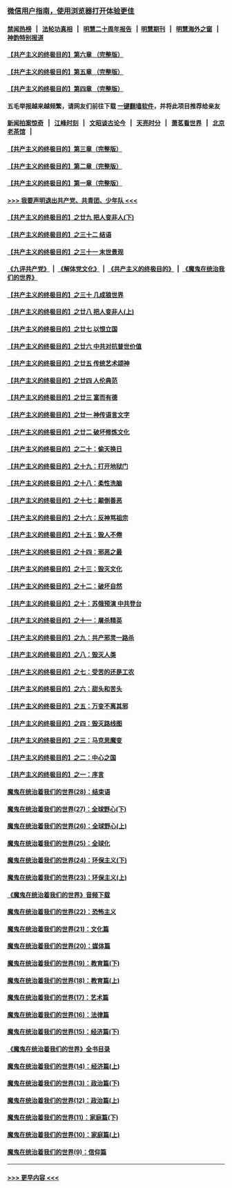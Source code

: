 ### [微信用户指南，使用浏览器打开体验更佳](https://github.com/gfw-breaker/banned-news1/blob/master/indexes/wechat-guide.md?t=0)
#### [禁闻热榜](热点新闻.md?t=0)  &nbsp;&nbsp;|&nbsp;&nbsp; [法轮功真相](https://github.com/gfw-breaker/truth/blob/master/README.md?t=0) &nbsp;&nbsp;|&nbsp;&nbsp; [明慧二十周年报告](https://github.com/gfw-breaker/mh-reports/blob/master/README.md?t=0) &nbsp;&nbsp;|&nbsp;&nbsp;[明慧期刊](https://github.com/gfw-breaker/mh-qikan) &nbsp;&nbsp;|&nbsp;&nbsp; [明慧海外之窗](https://github.com/gfw-breaker/mh-news/blob/master/README.md?t=0) &nbsp;&nbsp;|&nbsp;&nbsp; [神韵特别报道](https://github.com/gfw-breaker/mh-news/blob/master/shenyun.md?t=0)
#### [【共产主义的终极目的】第六章 （完整版）](../pages/nsc422/n11428913.md?t=02150702) 
#### [【共产主义的终极目的】第五章 （完整版）](../pages/nsc422/n11428912.md?t=02150702) 
#### [【共产主义的终极目的】第四章 （完整版）](../pages/nsc422/n11428907.md?t=02150702) 
#### 五毛举报越来越频繁，请网友们前往下载 [一键翻墙软件](https://github.com/gfw-breaker/ssr-accounts)，并将此项目推荐给亲友
#### [新闻拍案惊奇](https://github.com/gfw-breaker/banned-news1/blob/master/pages/link4.md) &nbsp;&nbsp;|&nbsp;&nbsp; [江峰时刻](https://github.com/gfw-breaker/banned-news1/blob/master/pages/link4.md) &nbsp;&nbsp;|&nbsp;&nbsp; [文昭谈古论今](https://github.com/gfw-breaker/banned-news1/blob/master/pages/link4.md) &nbsp;&nbsp;|&nbsp;&nbsp; [天亮时分](https://github.com/gfw-breaker/banned-news1/blob/master/pages/link4.md) &nbsp;&nbsp;|&nbsp;&nbsp; [萧茗看世界](https://github.com/gfw-breaker/banned-news1/blob/master/pages/link4.md) &nbsp;&nbsp;|&nbsp;&nbsp; [北京老茶馆](https://github.com/gfw-breaker/banned-news1/blob/master/pages/link4.md) &nbsp;&nbsp;|&nbsp;&nbsp; 
#### [【共产主义的终极目的】第三章（完整版）](../pages/nsc422/n11428848.md?t=02150702) 
#### [【共产主义的终极目的】第二章（完整版）](../pages/nsc422/n11428831.md?t=02150702) 
#### [【共产主义的终极目的】第一章（完整版）](../pages/nsc422/n11417651.md?t=02150702) 
#### [>>> 我要声明退出共产党、共青团、少年队 <<<](https://github.com/begood0513/goodnews/blob/master/quit/letter.md) 
#### [【共产主义的终极目的】之廿九 把人变非人(下)](../pages/nsc422/n11344140.md?t=02150702) 
#### [【共产主义的终极目的】之三十二 结语](../pages/nsc422/n11360535.md?t=02150702) 
#### [【共产主义的终极目的】之三十一 末世景观](../pages/nsc422/n11351129.md?t=02150702) 
#### [《九评共产党》](https://github.com/begood0513/9ping.md/blob/master/README.md) &nbsp;|&nbsp; [《解体党文化》](../../../../jtdwh.md/blob/master/README.md)  &nbsp;|&nbsp; [《共产主义的终极目的》](../../../../gczydzjmd.md/blob/master/README.md) &nbsp;|&nbsp; [《魔鬼在统治我们的世界》](../../../../mgztzwmdsj.md/blob/master/README.md) 
#### [【共产主义的终极目的】之三十 几成狼世界](../pages/nsc422/n11348280.md?t=02150702) 
#### [【共产主义的终极目的】之廿八 把人变非人(上)](../pages/nsc422/n11340492.md?t=02150702) 
#### [【共产主义的终极目的】之廿七 以恨立国](../pages/nsc422/n11336944.md?t=02150702) 
#### [【共产主义的终极目的】之廿六 中共对抗普世价值](../pages/nsc422/n11324785.md?t=02150702) 
#### [【共产主义的终极目的】之廿五 传统艺术颂神](../pages/nsc422/n11296396.md?t=02150702) 
#### [【共产主义的终极目的】之廿四 人伦典范](../pages/nsc422/n11296397.md?t=02150702) 
#### [【共产主义的终极目的】之廿三 富而有德](../pages/nsc422/n11283598.md?t=02150702) 
#### [【共产主义的终极目的】之廿一 神传语言文字](../pages/nsc422/n11263265.md?t=02150702) 
#### [【共产主义的终极目的】之廿二 破坏修炼文化](../pages/nsc422/n11245728.md?t=02150702) 
#### [【共产主义的终极目的】之二十：偷天换日](../pages/nsc422/n11238846.md?t=02150702) 
#### [【共产主义的终极目的】之十九：打开地狱门](../pages/nsc422/n11206376.md?t=02150702) 
#### [【共产主义的终极目的】之十八：柔性洗脑](../pages/nsc422/n11199994.md?t=02150702) 
#### [【共产主义的终极目的】之十七：颠倒善恶](../pages/nsc422/n11179782.md?t=02150702) 
#### [【共产主义的终极目的】之十六：反神骂祖宗](../pages/nsc422/n11166798.md?t=02150702) 
#### [【共产主义的终极目的】之十五：毁人不倦](../pages/nsc422/n11166792.md?t=02150702) 
#### [【共产主义的终极目的】之十四：邪恶之最](../pages/nsc422/n11150249.md?t=02150702) 
#### [【共产主义的终极目的】之十三：毁灭文化](../pages/nsc422/n11135227.md?t=02150702) 
#### [【共产主义的终极目的】之十二：破坏自然](../pages/nsc422/n11135214.md?t=02150702) 
#### [【共产主义的终极目的】之十：苏俄预演 中共登台](../pages/nsc422/n11118424.md?t=02150702) 
#### [【共产主义的终极目的】之十一：屠杀精英](../pages/nsc422/n11118442.md?t=02150702) 
#### [【共产主义的终极目的】之九：共产邪灵一路杀](../pages/nsc422/n11114139.md?t=02150702) 
#### [【共产主义的终极目的】之八：毁灭人类](../pages/nsc422/n11108503.md?t=02150702) 
#### [【共产主义的终极目的】之七：受苦的还是工农](../pages/nsc422/n11101809.md?t=02150702) 
#### [【共产主义的终极目的】之六：甜头和苦头](../pages/nsc422/n11096971.md?t=02150702) 
#### [【共产主义的终极目的】之五：万变不离其邪](../pages/nsc422/n11091285.md?t=02150702) 
#### [【共产主义的终极目的】之四：毁灭路线图](../pages/nsc422/n11086284.md?t=02150702) 
#### [【共产主义的终极目的】之三：马克思魔变](../pages/nsc422/n11061941.md?t=02150702) 
#### [【共产主义的终极目的】之二：中心之国](../pages/nsc422/n11047728.md?t=02150702) 
#### [【共产主义的终极目的】之一：序言](../pages/nsc422/n11086077.md?t=02150702) 
#### [魔鬼在统治着我们的世界(28)：结束语](../pages/nsc422/n10936246.md?t=02150702) 
#### [魔鬼在统治着我们的世界(27)：全球野心(下)](../pages/nsc422/n10928319.md?t=02150702) 
#### [魔鬼在统治着我们的世界(26)：全球野心(上)](../pages/nsc422/n10900318.md?t=02150702) 
#### [魔鬼在统治着我们的世界(25)：全球化](../pages/nsc422/n10788205.md?t=02150702) 
#### [魔鬼在统治着我们的世界(24)：环保主义(下)](../pages/nsc422/n10695307.md?t=02150702) 
#### [魔鬼在统治着我们的世界(23)：环保主义(上)](../pages/nsc422/n10688613.md?t=02150702) 
#### [《魔鬼在统治着我们的世界》音频下载](../pages/nsc422/n10635553.md?t=02150702) 
#### [魔鬼在统治着我们的世界(22)：恐怖主义](../pages/nsc422/n10614727.md?t=02150702) 
#### [魔鬼在统治着我们的世界(21)：文化篇](../pages/nsc422/n10597706.md?t=02150702) 
#### [魔鬼在统治着我们的世界(20)：媒体篇](../pages/nsc422/n10586579.md?t=02150702) 
#### [魔鬼在统治着我们的世界(19)：教育篇(下)](../pages/nsc422/n10564808.md?t=02150702) 
#### [魔鬼在统治着我们的世界(18)：教育篇(上)](../pages/nsc422/n10526970.md?t=02150702) 
#### [魔鬼在统治着我们的世界(17)：艺术篇](../pages/nsc422/n10499093.md?t=02150702) 
#### [魔鬼在统治着我们的世界(16)：法律篇](../pages/nsc422/n10485969.md?t=02150702) 
#### [魔鬼在统治着我们的世界(15)：经济篇(下)](../pages/nsc422/n10469975.md?t=02150702) 
#### [《魔鬼在统治着我们的世界》全书目录](../pages/nsc422/n10464261.md?t=02150702) 
#### [魔鬼在统治着我们的世界(14)：经济篇(上)](../pages/nsc422/n10457370.md?t=02150702) 
#### [魔鬼在统治着我们的世界(13)：政治篇(下)](../pages/nsc422/n10448270.md?t=02150702) 
#### [魔鬼在统治着我们的世界(12)：政治篇(上)](../pages/nsc422/n10444576.md?t=02150702) 
#### [魔鬼在统治着我们的世界(11)：家庭篇(下)](../pages/nsc422/n10440961.md?t=02150702) 
#### [魔鬼在统治着我们的世界(10)：家庭篇(上)](../pages/nsc422/n10435448.md?t=02150702) 
#### [魔鬼在统治着我们的世界(9)：信仰篇](../pages/nsc422/n10432159.md?t=02150702) 

----
#### [ >>> 更早内容 <<< ](../indexes/nsc422-earlier.md)
